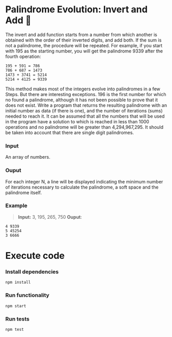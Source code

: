 # Palindrome Evolution: Invert and Add :cherry_blossom:

The invert and add function starts from a number from which another is obtained with the order of their
inverted digits, and add both. If the sum is not a palindrome, the procedure will be repeated.
For example, if you start with 195 as the starting number, you will get the palindrome 9339
after the fourth operation:

```
195 + 591 = 786
786 + 687 = 1473
1473 + 3741 = 5214
5214 + 4125 = 9339
```

This method makes most of the integers evolve into palindromes in a few
Steps. But there are interesting exceptions. 196 is the first number for which no
found a palindrome, although it has not been possible to prove that it does not exist.
Write a program that returns the resulting palindrome with an initial number as data
(if there is one), and the number of iterations (sums) needed to reach it.
It can be assumed that all the numbers that will be used in the program have a solution to
which is reached in less than 1000 operations and no palindrome will be greater than
4,294,967,295. It should be taken into account that there are single digit palindromes.

### Input
An array of numbers.

### Ouput
For each integer N, a line will be displayed indicating the minimum number of iterations
necessary to calculate the palindrome, a soft space and the palindrome itself.

### Example
>**Input:** 3, 195, 265, 750
**Ouput**: 
```
4 9339
5 45254
3 6666
```

# Execute code

### Install dependencies
`npm install`

### Run functionality
`npm start`

### Run tests
`npm test`

